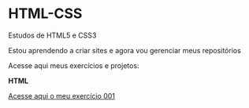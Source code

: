 # HTML-CSS
 Estudos de HTML5 e CSS3

 Estou aprendendo a criar sites e agora vou gerenciar meus repositórios

Acesse aqui meus exercícios e projetos:

<strong style="font-size=100px">HTML</strong>

 <a href="https://brayan-lima.github.io/HTML-CSS/Exercicios">Acesse aqui o meu exercício 001</a>

